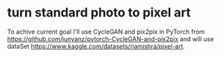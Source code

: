 # turn standard photo to pixel art
To achive current goal I'll use CycleGAN and pix2pix in PyTorch from https://github.com/junyanz/pytorch-CycleGAN-and-pix2pix 
and will use dataSet https://www.kaggle.com/datasets/riamishra/pixel-art.

